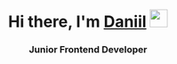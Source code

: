 <h1 align="center">Hi there, I'm <a href="" target="_blank">Daniil</a> 
<img src="https://github.com/blackcater/blackcater/raw/main/images/Hi.gif" height="32"/></h1>
<h3 align="center">Junior Frontend Developer</h3>

<!---
Lamin4dlyM/Lamin4dlyM is a ✨ special ✨ repository because its `README.md` (this file) appears on your GitHub profile.
You can click the Preview link to take a look at your changes.
--->
